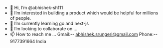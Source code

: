 - 👋 Hi, I’m @abhishek-sh111
- 👀 I’m interested in building a product which would be helpful for millions of people.
- 🌱 I’m currently learning go and next-js
- 💞️ I’m looking to collaborate on ...
- 📫 How to reach me ... Gmail:-- abhishek.srungeri@gmail.com Phone:-- 9177391664 India

<!---
abhishek-sh111/abhishek-sh111 is a ✨ special ✨ repository because its `README.md` (this file) appears on your GitHub profile.
You can click the Preview link to take a look at your changes.
--->
